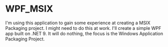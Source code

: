 # WPF_MSIX

I'm using this application to gain some experience at creating a MSIX Packaging project. I might need to do this at work. I'll create a simple WPF app built on .NET 9. It will do nothing, the focus is the Windows Application Packaging Project.